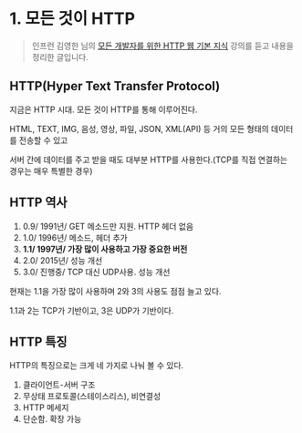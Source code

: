 # 1. 모든 것이 HTTP

> 인프런 김영한 님의 [모든 개발자를 위한 HTTP 웹 기본 지식](https://www.inflearn.com/course/http-%EC%9B%B9-%EB%84%A4%ED%8A%B8%EC%9B%8C%ED%81%AC) 강의를 듣고 내용을 정리한 글입니다.

## HTTP(Hyper Text Transfer Protocol)

지금은 HTTP 시대. 모든 것이 HTTP를 통해 이루어진다.

HTML, TEXT, IMG, 음성, 영상, 파일, JSON, XML(API) 등 거의 모든 형태의 데이터를 전송할 수 있고

서버 간에 데이터를 주고 받을 때도 대부분 HTTP를 사용한다.(TCP를 직접 연결하는 경우는 매우 특별한 경우)

## HTTP 역사

1. 0.9/ 1991년/ GET 메소드만 지원. HTTP 헤더 없음
2. 1.0/ 1996년/ 메소드, 헤더 추가
3. **1.1/ 1997년/ 가장 많이 사용하고 가장 중요한 버전**
4. 2.0/ 2015년/ 성능 개선
5. 3.0/ 진행중/ TCP 대신 UDP사용. 성능 개선

현재는 1.1을 가장 많이 사용하며 2와 3의 사용도 점점 늘고 있다.

1.1과 2는 TCP가 기반이고, 3은 UDP가 기반이다.

## HTTP 특징

HTTP의 특징으로는 크게 네 가지로 나눠 볼 수 있다.

1. 클라이언트-서버 구조
2. 무상태 프로토콜(스테이스리스), 비연결성
3. HTTP 메세지
4. 단순함. 확장 가능

